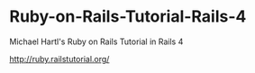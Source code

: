 Ruby-on-Rails-Tutorial-Rails-4
==============================

Michael Hartl's Ruby on Rails Tutorial in Rails 4

http://ruby.railstutorial.org/